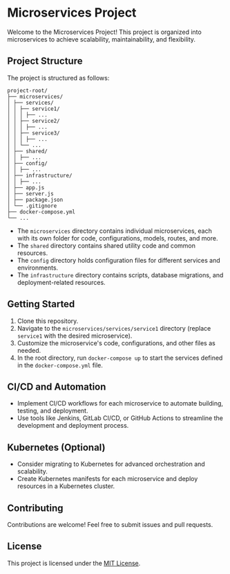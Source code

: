 # Microservices Project

Welcome to the Microservices Project! This project is organized into microservices to achieve scalability, maintainability, and flexibility.

## Project Structure

The project is structured as follows:
```
project-root/
├── microservices/
│ ├── services/
│ │ ├── service1/
│ │ │ ├── ...
│ │ ├── service2/
│ │ │ ├── ...
│ │ ├── service3/
│ │ │ ├── ...
│ │ └── ...
│ ├── shared/
│ │ ├── ...
│ ├── config/
│ │ ├── ...
│ ├── infrastructure/
│ │ ├── ...
│ ├── app.js
│ ├── server.js
│ ├── package.json
│ └── .gitignore
├── docker-compose.yml
└── ...
```

- The `microservices` directory contains individual microservices, each with its own folder for code, configurations, models, routes, and more.
- The `shared` directory contains shared utility code and common resources.
- The `config` directory holds configuration files for different services and environments.
- The `infrastructure` directory contains scripts, database migrations, and deployment-related resources.

## Getting Started

1. Clone this repository.
2. Navigate to the `microservices/services/service1` directory (replace `service1` with the desired microservice).
3. Customize the microservice's code, configurations, and other files as needed.
4. In the root directory, run `docker-compose up` to start the services defined in the `docker-compose.yml` file.

## CI/CD and Automation

- Implement CI/CD workflows for each microservice to automate building, testing, and deployment.
- Use tools like Jenkins, GitLab CI/CD, or GitHub Actions to streamline the development and deployment process.

## Kubernetes (Optional)

- Consider migrating to Kubernetes for advanced orchestration and scalability.
- Create Kubernetes manifests for each microservice and deploy resources in a Kubernetes cluster.

## Contributing

Contributions are welcome! Feel free to submit issues and pull requests.

## License

This project is licensed under the [MIT License](LICENSE).